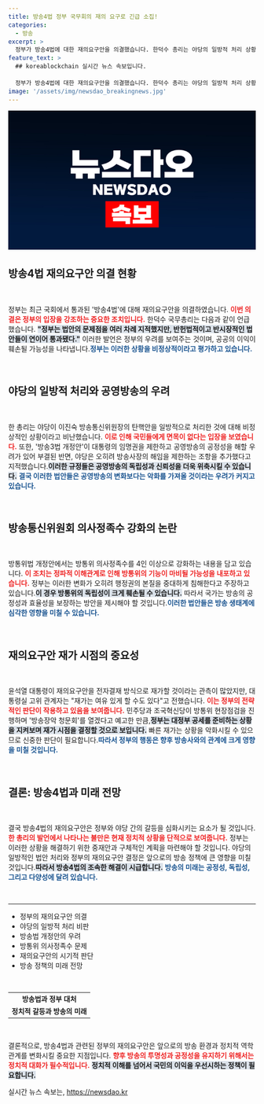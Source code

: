 ```yaml
---
title: 방송4법 정부 국무회의 재의 요구로 긴급 소집!
categories:
  - 방송
excerpt: >
  정부가 방송4법에 대한 재의요구안을 의결했습니다. 한덕수 총리는 야당의 일방적 처리 상황을 비정상적이라며 비판하며, 방송법 개정이 공영방송의 편향성을 악화시킬 것이라고 경고했습니다.
feature_text: >
  ## koreablockchain 실시간 뉴스 속보입니다.

  정부가 방송4법에 대한 재의요구안을 의결했습니다. 한덕수 총리는 야당의 일방적 처리 상황을 비정상적이라며 비판하며, 방송법 개정이 공영방송의 편향성을 악화시킬 것이라고 경고했습니다.
image: '/assets/img/newsdao_breakingnews.jpg'
---
```


<p><img src="/assets/img/newsdao_breakingnews.jpg" alt="koreablockchain 속보" /></p>

<h2 data-ke-size="size26">방송4법 재의요구안 의결 현황</h2>

<p data-ke-size="size16">&nbsp;</p>

<p>정부는 최근 국회에서 통과된 '방송4법'에 대해 재의요구안을 의결하였습니다. <b><span style="color: #ee2323;">이번 의결은 정부의 입장을 강조하는 중요한 조치입니다.</span></b> 한덕수 국무총리는 다음과 같이 언급했습니다. <b><span style="background-color: #21538527;">"정부는 법안의 문제점을 여러 차례 지적했지만, 반헌법적이고 반시장적인 법안들이 연이어 통과됐다."</span></b> 이러한 발언은 정부의 우려를 보여주는 것이며, 공공의 이익이 훼손될 가능성을 나타냅니다.<b><span style="color: #1a5490;">정부는 이러한 상황을 비정상적이라고 평가하고 있습니다.</span></b> </p>

<p data-ke-size="size16">&nbsp;</p>

<h2 data-ke-size="size26">야당의 일방적 처리와 공영방송의 우려</h2>

<p data-ke-size="size16">&nbsp;</p>

<p>한 총리는 야당이 이진숙 방송통신위원장의 탄핵안을 일방적으로 처리한 것에 대해 비정상적인 상황이라고 비난했습니다. <b><span style="color: #ee2323;">이로 인해 국민들에게 면목이 없다는 입장을 보였습니다.</span></b> 또한, '방송3법 개정안'이 대통령의 임명권을 제한하고 공영방송의 공정성을 해할 우려가 있어 부결된 반면, 야당은 오히려 방송사장의 해임을 제한하는 조항을 추가했다고 지적했습니다.<b><span style="background-color: #21538527;">이러한 규정들은 공영방송의 독립성과 신뢰성을 더욱 위축시킬 수 있습니다.</span></b> <b><span style="color: #1a5490;">결국 이러한 법안들은 공영방송의 변화보다는 악화를 가져올 것이라는 우려가 커지고 있습니다.</span></b></p>

<p data-ke-size="size16">&nbsp;</p>

<h2 data-ke-size="size26">방송통신위원회 의사정족수 강화의 논란</h2>

<p data-ke-size="size16">&nbsp;</p>

<p>방통위법 개정안에서는 방통위 의사정족수를 4인 이상으로 강화하는 내용을 담고 있습니다. <b><span style="color: #ee2323;">이 조치는 정파적 이해관계로 인해 방통위의 기능이 마비될 가능성을 내포하고 있습니다.</span></b> 정부는 이러한 변화가 오히려 행정권의 본질을 중대하게 침해한다고 주장하고 있습니다.<b><span style="background-color: #21538527;">이 경우 방통위의 독립성이 크게 훼손될 수 있습니다.</span></b> 따라서 국가는 방송의 공정성과 효율성을 보장하는 방안을 제시해야 할 것입니다.<b><span style="color: #1a5490;">이러한 법안들은 방송 생태계에 심각한 영향을 미칠 수 있습니다.</span></b> </p>

<p data-ke-size="size16">&nbsp;</p>

<h2 data-ke-size="size26">재의요구안 재가 시점의 중요성</h2>

<p data-ke-size="size16">&nbsp;</p>

<p>윤석열 대통령이 재의요구안을 전자결재 방식으로 재가할 것이라는 관측이 많았지만, 대통령실 고위 관계자는 "재가는 여유 있게 할 수도 있다"고 전했습니다. <b><span style="color: #ee2323;">이는 정부의 전략적인 판단이 작용하고 있음을 보여줍니다.</span></b> 민주당과 조국혁신당이 방통위 현장점검을 진행하며 '방송장악 청문회'를 열겠다고 예고한 만큼,<b><span style="background-color: #21538527;">정부는 대정부 공세를 준비하는 상황을 지켜보며 재가 시점을 결정할 것으로 보입니다.</span></b> 빠른 재가는 상황을 악화시킬 수 있으므로 신중한 판단이 필요합니다.<b><span style="color: #1a5490;">따라서 정부의 행동은 향후 방송사와의 관계에 크게 영향을 미칠 것입니다.</span></b></p>

<p data-ke-size="size16">&nbsp;</p>

<h2 data-ke-size="size26">결론: 방송4법과 미래 전망</h2>

<p data-ke-size="size16">&nbsp;</p>

<p>결국 방송4법의 재의요구안은 정부와 야당 간의 갈등을 심화시키는 요소가 될 것입니다. <b><span style="color: #ee2323;">한 총리의 발언에서 나타나는 불만은 현재 정치적 상황을 단적으로 보여줍니다.</span></b> 정부는 이러한 상황을 해결하기 위한 중재안과 구체적인 계획을 마련해야 할 것입니다. 야당의 일방적인 법안 처리와 정부의 재의요구안 결정은 앞으로의 방송 정책에 큰 영향을 미칠 것입니다.<b><span style="background-color: #21538527;">따라서 방송4법의 조속한 해결이 시급합니다.</span></b> <b><span style="color: #1a5490;">방송의 미래는 공정성, 독립성, 그리고 다양성에 달려 있습니다.</span></b> </p>

<p data-ke-size="size16">&nbsp;</p>

<hr>

<ul>
    <li>정부의 재의요구안 의결</li>
    <li>야당의 일방적 처리 비판</li>
    <li>방송법 개정안의 우려</li>
    <li>방통위 의사정족수 문제</li>
    <li>재의요구안의 시기적 판단</li>
    <li>방송 정책의 미래 전망</li>
</ul>

<p data-ke-size="size16">&nbsp;</p>

<table>
    <tr>
        <td style="text-align: center; height: 17px;"><b>방송법과 정부 대처</b></td>
    </tr>
    <tr>
        <td style="text-align: center; height: 17px;"><b>정치적 갈등과 방송의 미래</b></td>
    </tr>
</table>

<p data-ke-size="size16">&nbsp;</p>

<p>결론적으로, 방송4법과 관련된 정부의 재의요구안은 앞으로의 방송 환경과 정치적 역학관계를 변화시킬 중요한 지점입니다. <b><span style="color: #ee2323;">향후 방송의 투명성과 공정성을 유지하기 위해서는 정치적 대화가 필수적입니다.</span></b> <b><span style="background-color: #21538527;">정치적 이해를 넘어서 국민의 이익을 우선시하는 정책이 필요합니다.</span></b></p>
실시간 뉴스 속보는, <a href="https://newsdao.kr" rel="dofollow">https://newsdao.kr</a>


